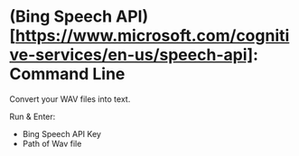 # (Bing Speech API)[https://www.microsoft.com/cognitive-services/en-us/speech-api]: Command Line

Convert your WAV files into text.

Run & Enter:
- Bing Speech API Key
- Path of Wav file